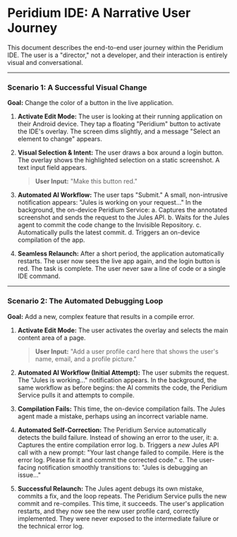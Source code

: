 # Peridium IDE: A Narrative User Journey

This document describes the end-to-end user journey within the Peridium IDE. The user is a "director," not a developer, and their interaction is entirely visual and conversational.

---

### **Scenario 1: A Successful Visual Change**

**Goal:** Change the color of a button in the live application.

1.  **Activate Edit Mode:** The user is looking at their running application on their Android device. They tap a floating "Peridium" button to activate the IDE's overlay. The screen dims slightly, and a message "Select an element to change" appears.

2.  **Visual Selection & Intent:** The user draws a box around a login button. The overlay shows the highlighted selection on a static screenshot. A text input field appears.
    > **User Input:** "Make this button red."

3.  **Automated AI Workflow:** The user taps "Submit." A small, non-intrusive notification appears: "Jules is working on your request..." In the background, the on-device Peridium Service:
    a.  Captures the annotated screenshot and sends the request to the Jules API.
    b.  Waits for the Jules agent to commit the code change to the Invisible Repository.
    c.  Automatically pulls the latest commit.
    d.  Triggers an on-device compilation of the app.

4.  **Seamless Relaunch:** After a short period, the application automatically restarts. The user now sees the live app again, and the login button is red. The task is complete. The user never saw a line of code or a single IDE command.

---

### **Scenario 2: The Automated Debugging Loop**

**Goal:** Add a new, complex feature that results in a compile error.

1.  **Activate Edit Mode:** The user activates the overlay and selects the main content area of a page.
    > **User Input:** "Add a user profile card here that shows the user's name, email, and a profile picture."

2.  **Automated AI Workflow (Initial Attempt):** The user submits the request. The "Jules is working..." notification appears. In the background, the same workflow as before begins: the AI commits the code, the Peridium Service pulls it and attempts to compile.

3.  **Compilation Fails:** This time, the on-device compilation fails. The Jules agent made a mistake, perhaps using an incorrect variable name.

4.  **Automated Self-Correction:** The Peridium Service automatically detects the build failure. Instead of showing an error to the user, it:
    a.  Captures the entire compilation error log.
    b.  Triggers a *new* Jules API call with a new prompt: "Your last change failed to compile. Here is the error log. Please fix it and commit the corrected code."
    c.  The user-facing notification smoothly transitions to: "Jules is debugging an issue..."

5.  **Successful Relaunch:** The Jules agent debugs its own mistake, commits a fix, and the loop repeats. The Peridium Service pulls the new commit and re-compiles. This time, it succeeds.
    The user's application restarts, and they now see the new user profile card, correctly implemented. They were never exposed to the intermediate failure or the technical error log.
